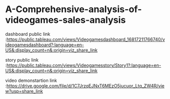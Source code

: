 # A-Comprehensive-analysis-of-videogames-sales-analysis


dashboard public link :https://public.tableau.com/views/Videogamesdashboard_16817211766740/videogamesdashboard?:language=en-US&:display_count=n&:origin=viz_share_link

story public link :https://public.tableau.com/views/Videogamesstory/Story1?:language=en-US&:display_count=n&:origin=viz_share_link

video demonstartion link :https://drive.google.com/file/d/1C7JrzqEJNxT6MEzO5jucuor_Ltq_ZW4R/view?usp=share_link
